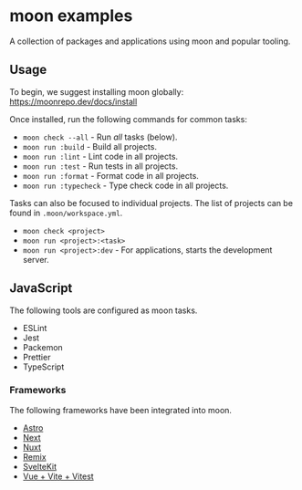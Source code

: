# moon examples

A collection of packages and applications using moon and popular tooling.

## Usage

To begin, we suggest installing moon globally: https://moonrepo.dev/docs/install

Once installed, run the following commands for common tasks:

- `moon check --all` - Run _all_ tasks (below).
- `moon run :build` - Build all projects.
- `moon run :lint` - Lint code in all projects.
- `moon run :test` - Run tests in all projects.
- `moon run :format` - Format code in all projects.
- `moon run :typecheck` - Type check code in all projects.

Tasks can also be focused to individual projects. The list of projects can be found in
`.moon/workspace.yml`.

- `moon check <project>`
- `moon run <project>:<task>`
- `moon run <project>:dev` - For applications, starts the development server.

## JavaScript

The following tools are configured as moon tasks.

- ESLint
- Jest
- Packemon
- Prettier
- TypeScript

### Frameworks

The following frameworks have been integrated into moon.

- [Astro](./apps/astro-app/README.md)
- [Next](./apps/nextjs-app/README.md)
- [Nuxt](./apps/nuxt-app/README.md)
- [Remix](./apps/remix-app/README.md)
- [SvelteKit](./apps/sveltekit/README.md)
- [Vue + Vite + Vitest](./apps/vue-vite-app/README.md)
